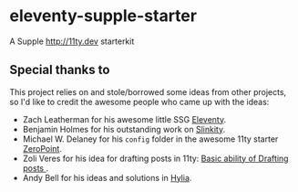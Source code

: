 # eleventy-supple-starter

A Supple http://11ty.dev starterkit

## Special thanks to

This project relies on and stole/borrowed some ideas from other projects, so I'd like to credit the awesome people who came up with the ideas:

- Zach Leatherman for his awesome little SSG [Eleventy](https://www.11ty.dev).
- Benjamin Holmes for his outstanding work on [Slinkity](https://github.com/slinkity/slinkity).
- Michael W. Delaney for his `config` folder in the awesome 11ty starter [ZeroPoint](https://github.com/MWDelaney/ZeroPoint).
- Zoli Veres for his idea for drafting posts in 11ty: [Basic ability of Drafting posts ](https://github.com/google/eleventy-high-performance-blog/commit/90bd7820b010d9500830fa5bcb3f33578f700b24).
- Andy Bell for his ideas and solutions in [Hylia](https://github.com/andy-piccalilli/hylia/issues/130).
